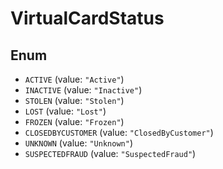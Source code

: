# VirtualCardStatus

## Enum

* `ACTIVE` (value: `"Active"`)
* `INACTIVE` (value: `"Inactive"`)
* `STOLEN` (value: `"Stolen"`)
* `LOST` (value: `"Lost"`)
* `FROZEN` (value: `"Frozen"`)
* `CLOSEDBYCUSTOMER` (value: `"ClosedByCustomer"`)
* `UNKNOWN` (value: `"Unknown"`)
* `SUSPECTEDFRAUD` (value: `"SuspectedFraud"`)
